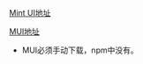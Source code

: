 
[Mint UI地址](http://mint-ui.github.io/#!/zh-cn)

[MUI地址](https://github.com/dcloudio/mui/releases)

+  MUI必须手动下载，npm中没有。

